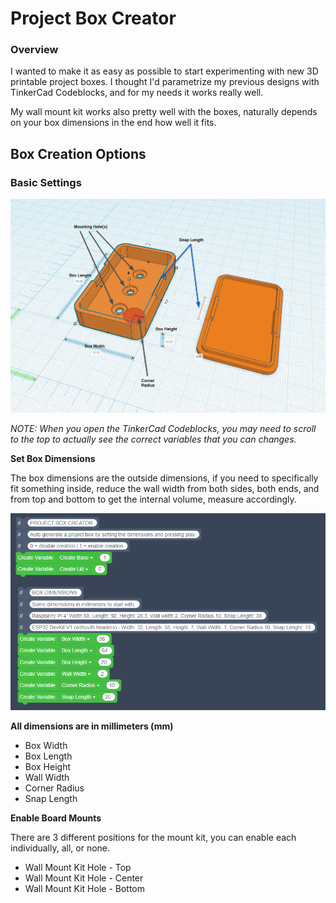 # Project Box Creator

### Overview

I wanted to make it as easy as possible to start experimenting with new 3D printable project boxes. I thought I'd parametrize my previous designs with TinkerCad Codeblocks, and for my needs it works really well.

My wall mount kit works also pretty well with the boxes, naturally depends on your box dimensions in the end how well it fits.

## Box Creation Options

### Basic Settings
![](settings-overview.png)

*NOTE: When you open the TinkerCad Codeblocks, you may need to scroll to the top to actually see the correct variables that you can changes.*

**Set Box Dimensions**

The box dimensions are the outside dimensions, if you need to specifically fit something inside, reduce the wall width from both sides, both ends, and from top and bottom to get the internal volume, measure accordingly.

![](basic-settings.png)

**All dimensions are in millimeters (mm)**

* Box Width 
* Box Length
* Box Height
* Wall Width
* Corner Radius
* Snap Length

**Enable Board Mounts**

There are 3 different positions for the mount kit, you can enable each individually, all, or none.

* Wall Mount Kit Hole - Top
* Wall Mount Kit Hole - Center
* Wall Mount Kit Hole - Bottom
